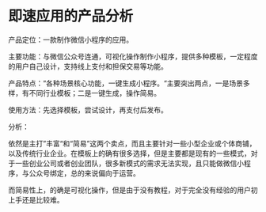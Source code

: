# 即速应用的产品分析

产品定位：一款制作微信小程序的应用。

主要功能：与微信公众号连通，可视化操作制作小程序，提供多种模板，一定程度的用户自己设计，支持线上支付和担保交易等功能。

产品特点：“各种场景核心功能，一键生成小程序。“主要突出两点，一是场景多样，有不同行业模板；二是一键生成，操作简易。

使用方法：先选择模板，尝试设计，再支付后发布。

分析：

依然是主打”丰富“和“简易”这两个卖点，而且主要针对一些小型企业或个体商铺，以及传统行业企业。在模板上的确有很多选择，但是主要都是现有的一些模式，对于一些创业公司或者创业团队，很多新模式的需求无法实现，且只能做微信小程序，与公众号绑定，总的来说偏向于运营。

而简易性上，的确是可视化操作，但是由于没有教程，对于完全没有经验的用户初上手还是比较难。